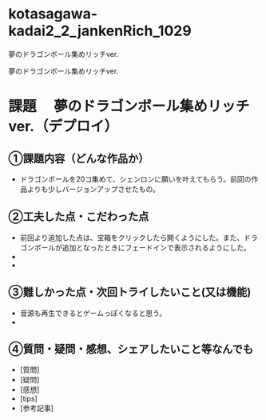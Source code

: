 # kotasagawa-kadai2_2_jankenRich_1029
夢のドラゴンボール集めリッチver.

夢のドラゴンボール集めリッチver.

# 課題　 夢のドラゴンボール集めリッチver.（デプロイ）

## ①課題内容（どんな作品か）
- ドラゴンボールを20コ集めて、シェンロンに願いを叶えてもらう。前回の作品よりも少しバージョンアップさせたもの。

## ②工夫した点・こだわった点
- 前回より追加した点は、宝箱をクリックしたら開くようにした。また、ドラゴンボールが追加となったときにフェードインで表示されるようにした。
- 
- 

## ③難しかった点・次回トライしたいこと(又は機能)
- 音源も再生できるとゲームっぽくなると思う。
- 

## ④質問・疑問・感想、シェアしたいこと等なんでも
- [質問]
- [疑問]
- [感想]
- [tips]
- [参考記事]
